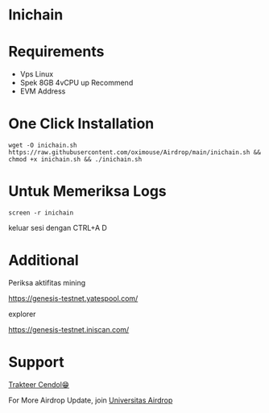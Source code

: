 # Inichain

# Requirements 

 - Vps Linux
 - Spek 8GB 4vCPU up Recommend
 - EVM Address

# One Click Installation
```
wget -O inichain.sh https://raw.githubusercontent.com/oximouse/Airdrop/main/inichain.sh && chmod +x inichain.sh && ./inichain.sh
```

# Untuk Memeriksa Logs

```
screen -r inichain
```

keluar sesi dengan CTRL+A D

# Additional

Periksa aktifitas mining

https://genesis-testnet.yatespool.com/

explorer

https://genesis-testnet.iniscan.com/

# Support

[Trakteer Cendol😁](https://trakteer.id/oximouse/tip) 

For More Airdrop Update, join [Universitas Airdrop](https://t.me/UniversitasAirdropid) 
